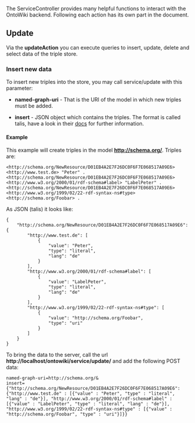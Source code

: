 The ServiceController provides many helpful functions to interact with the OntoWiki backend. Following each action has its own part in the document.

## Update

Via the **updateAction** you can execute queries to insert, update, delete and select data of the triple store. 

### Insert new data

To insert new triples into the store, you may call service/update with this parameter:

* **named-graph-uri** - That is the URI of the model in which new triples must be added. 

* **insert** - JSON object which contains the triples. The format is called talis, have a look in their [docs](http://docs.api.talis.com/platform-api/output-types/rdf-json) for further information.

#### Example

This example will create triples in the model **http://schema.org/**. Triples are:

```
<http://schema.org/NewResource/D01EB4A2E7F26DC0F6F7E068517A09E6> <http://www.test.de> "Peter" .
<http://schema.org/NewResource/D01EB4A2E7F26DC0F6F7E068517A09E6> <http://www.w3.org/2000/01/rdf-schema#label> "LabelPeter" .
<http://schema.org/NewResource/D01EB4A2E7F26DC0F6F7E068517A09E6> <http://www.w3.org/1999/02/22-rdf-syntax-ns#type> <http://schema.org/Foobar> .
```

As JSON (talis) it looks like:

```
{
    "http://schema.org/NewResource/D01EB4A2E7F26DC0F6F7E068517A09E6": {
        "http://www.test.de": [
            {
                "value": "Peter",
                "type": "literal",
                "lang": "de"
            }
        ],
        "http://www.w3.org/2000/01/rdf-schema#label": [
            {
                "value": "LabelPeter",
                "type": "literal",
                "lang": "de"
            }
        ],
        "http://www.w3.org/1999/02/22-rdf-syntax-ns#type": [
            {
                "value": "http://schema.org/Foobar",
                "type": "uri"
            }
        ]
    }
}
```

To bring the data to the server, call the url **http://localhost/ontowiki/service/update/** and add the following POST data:

```
named-graph-uri=http://schema.org/&
insert={"http://schema.org/NewResource/D01EB4A2E7F26DC0F6F7E068517A09E6":{"http://www.test.de" : [{"value" : "Peter", "type" : "literal", "lang" : "de"}], "http://www.w3.org/2000/01/rdf-schema#label" : [{"value" : "LabelPeter", "type" : "literal", "lang" : "de"}], "http://www.w3.org/1999/02/22-rdf-syntax-ns#type" : [{"value" : "http://schema.org/Foobar", "type" : "uri"}]}}
```
